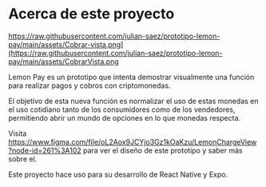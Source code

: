 # Acerca de este proyecto

https://raw.githubusercontent.com/julian-saez/prototipo-lemon-pay/main/assets/Cobrar-vista.png](https://raw.githubusercontent.com/julian-saez/prototipo-lemon-pay/main/assets/CobrarVista.png

Lemon Pay es un prototipo que intenta demostrar visualmente una función para realizar pagos y cobros con criptomonedas. 

El objetivo de esta nueva función es normalizar el uso de estas monedas en el uso cotidiano tanto de los consumidores como de los vendedores, permitiendo abrir un mundo de opciones en lo que monedas respecta.

Visita https://www.figma.com/file/oL2Aox9JCYjo3Gz1kOaKzu/LemonChargeView?node-id=261%3A102 para ver el diseño de este prototipo y saber más sobre el.

Este proyecto hace uso para su desarrollo de React Native y Expo.
